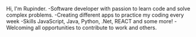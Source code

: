 Hi, I'm Rupinder. 
-Software developer with passion to learn code and solve complex problems. 
-Creating different apps to practice my coding every week
-Skills JavaScript, Java, Python, .Net, REACT and some more!
-Welcoming all opportunities to contribute to work and others. 
